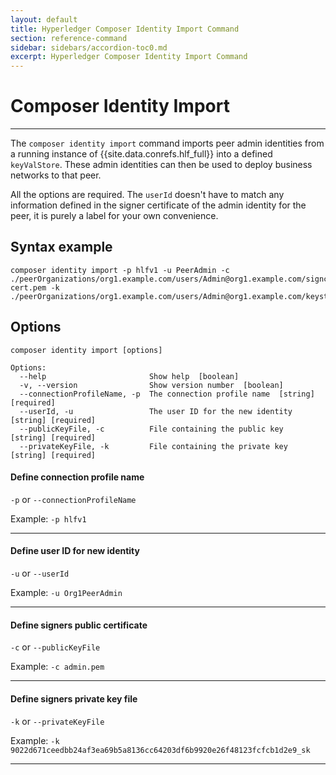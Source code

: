 ```yaml
---
layout: default
title: Hyperledger Composer Identity Import Command
section: reference-command
sidebar: sidebars/accordion-toc0.md
excerpt: Hyperledger Composer Identity Import Command
---
```


# Composer Identity Import

---

The `composer identity import` command imports peer admin identities from a running instance of {{site.data.conrefs.hlf_full}} into a defined `keyValStore`. These admin identities can then be used to deploy business networks to that peer.

All the options are required. The `userId` doesn't have to match any information defined in the signer certificate of the admin identity for the peer, it is purely a label for your own convenience.


## Syntax example

```
composer identity import -p hlfv1 -u PeerAdmin -c ./peerOrganizations/org1.example.com/users/Admin@org1.example.com/signcerts/Admin@org1.example.com-cert.pem -k ./peerOrganizations/org1.example.com/users/Admin@org1.example.com/keystore/9022d671ceedbb24af3ea69b5a8136cc64203df6b9920e26f48123fcfcb1d2e9_sk
```

## Options

```
composer identity import [options]

Options:
  --help                       Show help  [boolean]
  -v, --version                Show version number  [boolean]
  --connectionProfileName, -p  The connection profile name  [string] [required]
  --userId, -u                 The user ID for the new identity  [string] [required]
  --publicKeyFile, -c          File containing the public key  [string] [required]
  --privateKeyFile, -k         File containing the private key  [string] [required]
```

#### Define connection profile name

`-p` or `--connectionProfileName`

Example: `-p hlfv1`

---

#### Define user ID for new identity

`-u` or `--userId`

Example: `-u Org1PeerAdmin`

---

#### Define signers public certificate

`-c` or `--publicKeyFile`

Example: `-c admin.pem`

---

#### Define signers private key file

`-k` or `--privateKeyFile`

Example: `-k 9022d671ceedbb24af3ea69b5a8136cc64203df6b9920e26f48123fcfcb1d2e9_sk`

---
